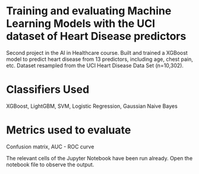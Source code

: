 # Training and evaluating Machine Learning Models with the UCI dataset of Heart Disease predictors
Second project in the AI in Healthcare course. Built and trained a XGBoost model to predict heart disease from 13 predictors, including age, chest pain, etc. Dataset resampled from the UCI Heart Disease Data Set (n=10,302).

# Classifiers Used
XGBoost, LightGBM, SVM, Logistic Regression, Gaussian Naive Bayes

# Metrics used to evaluate
Confusion matrix, AUC - ROC curve

The relevant cells of the Jupyter Notebook have been run already. Open the notebook file to observe the output.
